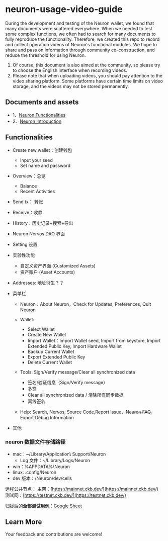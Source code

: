 # neuron-usage-video-guide

During the development and testing of the Neuron wallet, we found that many documents were scattered everywhere. When we needed to test some complex functions, we often had to search for many documents to fully reproduce the functionality. Therefore, we created this repo to record and collect operation videos of Neuron's functional modules. We hope to share and pass on information through community co-construction, and reduce the threshold for using Neuron.

1. Of course, this document is also aimed at the community, so please try to choose the English interface when recording videos.
2. Please note that when uploading videos, you should pay attention to the video sharing platform. Some platforms have certain time limits on video storage, and the videos may not be stored permanently.

## Documents and assets

- 1、[Neuron Functionalities](https://github.com/Magickbase/shaping/wiki/Neuron-Functionalities) 
- 2、[Neuron Introduction](https://docs.nervos.org/docs/basics/introduction/) 

## Functionalities

- Create new wallet：创建钱包
  - Input your seed
  - Set name and password
       
- Overview：总览
  - Balance
  - Recent Activities

- Send tx： 转账
  
- Receive：收款
    
- History：历史记录+搜索+导出
  
- Neuron Nervos DAO 界面
  
- Setting 设置

- 实验性功能  
    - 自定义资产界面 (Customized Assets)
    - 资产账户 (Asset Accounts)
    
- Addresses: 地址衍生？？
    
- 菜单栏
    - Neuron：About Neuron，Check for Updates, Preferences, Quit Neuron
    - Wallet:
        - Select Wallet
        - Create New Wallet
        - Import Wallet：Import Wallet seed, Import from keystore, Import Extended Public Key, Import Hardware Wallet
        - Backup Current Wallet
        - Export Extended Public Key
        - Delete Current Wallet
    - Tools: Sign/Verify message/Clear all synchronized data
        - 签名/验证信息（Sign/Verify message）
        - 多签
        - Clear all synchronized data / 清除所有同步数据
        - 离线签名
            
    - Help: Search, Nervos, Source Code,Report Issue，~~Neuron FAQ,~~ Export Debug Information
        
- 其他
    

### neuron 数据文件存储路径

- mac：~/Library/Application\ Support/Neuron
    - Log 文件：~/Library/Logs/Neuron
- win：%APPDATA%\Neuron
- linux: .config/Neuron
- dev 版本：/Neuron/dev/cells


远程公共节点：
主网：[https://mainnet.ckb.dev/](https://mainnet.ckb.dev/)
测试网：[https://testnet.ckb.dev/](https://testnet.ckb.dev/)

归拢后的**全部测试用例**：[Google Sheet](https://docs.google.com/spreadsheets/d/1J2ENPt3lkikBncv-NN_cSaquhsX_0xDSR1GiVhBBNho/)



## Learn More

Your feedback and contributions are welcome!

